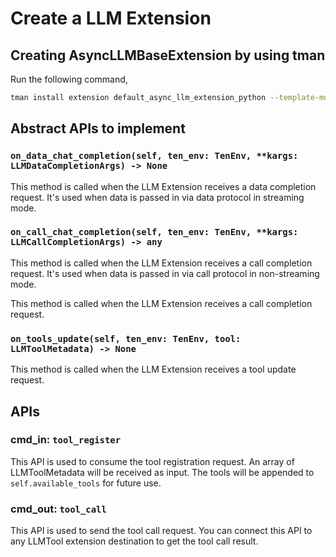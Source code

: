 # Create a LLM Extension

## Creating AsyncLLMBaseExtension by using tman

Run the following command,

```bash
tman install extension default_async_llm_extension_python --template-mode --template-data package_name=llm_extension --template-data class_name_prefix=LLMExtension
```

## Abstract APIs to implement

### `on_data_chat_completion(self, ten_env: TenEnv, **kargs: LLMDataCompletionArgs) -> None`

This method is called when the LLM Extension receives a data completion request. It's used when data is passed in via data protocol in streaming mode.

### `on_call_chat_completion(self, ten_env: TenEnv, **kargs: LLMCallCompletionArgs) -> any`

This method is called when the LLM Extension receives a call completion request. It's used when data is passed in via call protocol in non-streaming mode.

This method is called when the LLM Extension receives a call completion request.

### `on_tools_update(self, ten_env: TenEnv, tool: LLMToolMetadata) -> None`

This method is called when the LLM Extension receives a tool update request.

## APIs

### cmd_in: `tool_register`

This API is used to consume the tool registration request. An array of LLMToolMetadata will be received as input. The tools will be appended to `self.available_tools` for future use.

### cmd_out: `tool_call`

This API is used to send the tool call request. You can connect this API to any LLMTool extension destination to get the tool call result.
